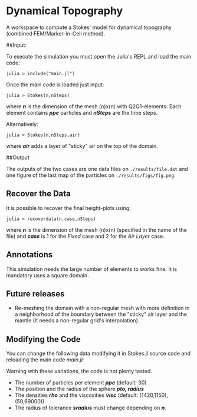 # Dynamical Topography

A workspace to compute a Stokes' model for dynamical topography (combined FEM/Marker-in-Cell method).

##Input:

To execute the simulation you must open the Julia's REPL and load the main code:

	julia > include("main.jl")

Once the main code is loaded just input:

	julia > Stokes(n,nSteps)

where ***n*** is the dimension of the mesh (n)x(n) with Q2Q1-elements. Each element contains ***ppe*** particles and ***nSteps*** are the time steps.

Alternatively:

	julia > Stokes(n,nSteps,air)

where ***air*** adds a layer of "sticky" air on the top of the domain.

##Output

The outputs of the two cases are one data files on `./results/file.dat` and one figure of the last map of the particles on `./results/figs/fig.png`.

## Recover the Data

It is possible to recover the final height-plots using:

	julia > recoverdata(n,case,nSteps)

where ***n*** is the dimension of the mesh (n)x(n) (specified in the name of the file) and ***case*** is 1 for the *Fixed* case and 2 for the *Air Layer* case.

## Annotations

This simulation needs the large number of elements to works fine. It is mandatory uses a square domain.

## Future releases

- Re-meshing the domain with a non-regular mesh with more definition in a neighborhood of the boundary between the "sticky" air layer and the mantle (It needs a non-regular grid's interpolation).

## Modifying the Code

You can change the following data modifying it in Stokes.jl source code and reloading the main code *main.jl*:

Warning with these variations, the code is not plenty tested.

- The number of particles per element ***ppe*** (default: 30)
- The position and the radius of the sphere ***pto, radius***
- The densities ***rho*** and the viscosities ***visc*** (default: (1420,1150), (50,69000))
- The radius of tolerance ***sradius*** must change depending on ***n***.
